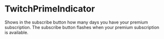 # TwitchPrimeIndicator
Shows in the subscribe button how many days you have your premium subscription.
The subscribe button flashes when your premium subscription is available.